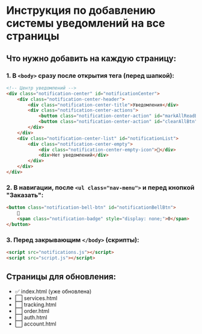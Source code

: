 # Инструкция по добавлению системы уведомлений на все страницы

## Что нужно добавить на каждую страницу:

### 1. В `<body>` сразу после открытия тега (перед шапкой):

```html
<!-- Центр уведомлений -->
<div class="notification-center" id="notificationCenter">
    <div class="notification-center-header">
        <div class="notification-center-title">Уведомления</div>
        <div class="notification-center-actions">
            <button class="notification-center-action" id="markAllReadBtn">Прочитать все</button>
            <button class="notification-center-action" id="clearAllBtn">Очистить</button>
        </div>
    </div>
    <div class="notification-center-list" id="notificationList">
        <div class="notification-center-empty">
            <div class="notification-center-empty-icon">🔔</div>
            <div>Нет уведомлений</div>
        </div>
    </div>
</div>
```

### 2. В навигации, после `<ul class="nav-menu">` и перед кнопкой "Заказать":

```html
<button class="notification-bell-btn" id="notificationBellBtn">
    🔔
    <span class="notification-badge" style="display: none;">0</span>
</button>
```

### 3. Перед закрывающим `</body>` (скрипты):

```html
<script src="notifications.js"></script>
<script src="script.js"></script>
```

## Страницы для обновления:

- ✅ index.html (уже обновлена)
- ⬜ services.html
- ⬜ tracking.html
- ⬜ order.html
- ⬜ auth.html
- ⬜ account.html

